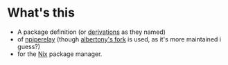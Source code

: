 # What's this
* A package definition (or [derivations](https://nixos.org/manual/nix/stable/language/derivations.html) as they named)
* of [npiperelay](https://github.com/jstarks/npiperelay) (though [albertony's fork](https://github.com/albertony/npiperelay) is used, as it's more maintained i guess?)
* for the [Nix](https://github.com/NixOS/nixpkgs) package manager.

